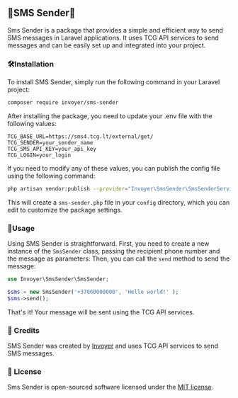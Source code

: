 ## 📱SMS Sender📱

Sms Sender is a package that provides a simple and efficient way to send SMS messages in Laravel applications. It uses TCG API services to send messages and can be easily set up and integrated into your project.

### 🛠️Installation

To install SMS Sender, simply run the following command in your Laravel project:

```bash
composer require invoyer/sms-sender
```

After installing the package, you need to update your .env file with the following values:

```
TCG_BASE_URL=https://sms4.tcg.lt/external/get/
TCG_SENDER=your_sender_name
TCG_SMS_API_KEY=your_api_key
TCG_LOGIN=your_login
```

If you need to modify any of these values, you can publish the config file using the following command:

```bash
php artisan vendor:publish --provider="Invoyer\SmsSender\SmsSenderServiceProvider" --tag=config
```

This will create a `sms-sender.php` file in your `config` directory, which you can edit to customize the package settings.

### 🚀Usage

Using SMS Sender is straightforward. First, you need to create a new instance of the `SmsSender` class, passing the recipient phone number and the message as parameters:
Then, you can call the `send` method to send the message:

```php
use Invoyer\SmsSender\SmsSender;

$sms = new SmsSender('+37060000000', 'Hello world!' );
$sms->send();
```

That's it! Your message will be sent using the TCG API services.

### 🙏 Credits

SMS Sender was created by [Invoyer](https://github.com/invoyer) and uses TCG API services to send SMS messages.

### 📜 License

Sms Sender is open-sourced software licensed under the [MIT license](https://opensource.org/licenses/MIT).